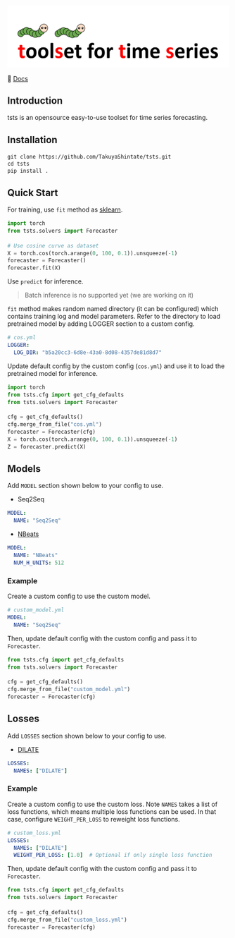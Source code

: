 ![tsts-logo](img/tsts-logo.png)

🐛 [Docs](https://takuyashintate.github.io/tsts/)

## Introduction

tsts is an opensource easy-to-use toolset for time series forecasting.

## Installation

```
git clone https://github.com/TakuyaShintate/tsts.git
cd tsts
pip install .
```

## Quick Start

For training, use `fit` method as [sklearn](https://scikit-learn.org/stable/).

```python
import torch
from tsts.solvers import Forecaster

# Use cosine curve as dataset
X = torch.cos(torch.arange(0, 100, 0.1)).unsqueeze(-1)
forecaster = Forecaster()
forecaster.fit(X)
```

Use `predict` for inference.

> Batch inference is no supported yet (we are working on it)

`fit` method makes random named directory (it can be configured) which contains training log and model parameters. Refer to the directory to load pretrained model by adding LOGGER section to a custom config.

```yaml
# cos.yml
LOGGER:
  LOG_DIR: "b5a20cc3-6d8e-43a0-8d08-4357de81d8d7"
```

Update default config by the custom config (`cos.yml`) and use it to load the pretrained model for inference.

```python
import torch
from tsts.cfg import get_cfg_defaults
from tsts.solvers import Forecaster

cfg = get_cfg_defaults()
cfg.merge_from_file("cos.yml")
forecaster = Forecaster(cfg)
X = torch.cos(torch.arange(0, 100, 0.1)).unsqueeze(-1)
Z = forecaster.predict(X)
```

## Models

Add `MODEL` section shown below to your config to use.

* Seq2Seq

```yaml
MODEL:
  NAME: "Seq2Seq"
```

* [NBeats](https://arxiv.org/abs/1905.10437)

```yaml
MODEL:
  NAME: "NBeats"
  NUM_H_UNITS: 512
```

### Example

Create a custom config to use the custom model.

```yaml
# custom_model.yml
MODEL:
  NAME: "Seq2Seq"
```

Then, update default config with the custom config and pass it to `Forecaster`.

```python
from tsts.cfg import get_cfg_defaults
from tsts.solvers import Forecaster

cfg = get_cfg_defaults()
cfg.merge_from_file("custom_model.yml")
forecaster = Forecaster(cfg)
```

## Losses

Add `LOSSES` section shown below to your config to use.

* [DILATE](https://arxiv.org/abs/1909.09020)

```yaml
LOSSES:
  NAMES: ["DILATE"]
```

### Example

Create a custom config to use the custom loss. Note `NAMES` takes a list of loss functions, which means multiple loss functions can be used. In that case, configure `WEIGHT_PER_LOSS` to reweight loss functions.

```yaml
# custom_loss.yml
LOSSES:
  NAMES: ["DILATE"]
  WEIGHT_PER_LOSS: [1.0]  # Optional if only single loss function
```

Then, update default config with the custom config and pass it to `Forecaster`.

```python
from tsts.cfg import get_cfg_defaults
from tsts.solvers import Forecaster

cfg = get_cfg_defaults()
cfg.merge_from_file("custom_loss.yml")
forecaster = Forecaster(cfg)
```
